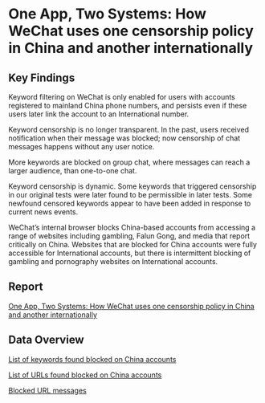 # One App, Two Systems: How WeChat uses one censorship policy in China and another internationally

## Key Findings
Keyword filtering on WeChat is only enabled for users with accounts registered to mainland China phone numbers, and persists even if these users later link the account to an International number.

Keyword censorship is no longer transparent. In the past, users received notification when their message was blocked; now censorship of chat messages happens without any user notice.

More keywords are blocked on group chat, where messages can reach a larger audience, than one-to-one chat.

Keyword censorship is dynamic. Some keywords that triggered censorship in our original tests were later found to be permissible in later tests.  Some newfound censored keywords appear to have been added in response to current news events.

WeChat’s internal browser blocks China-based accounts from accessing a range of websites including gambling, Falun Gong, and media that report critically on China. Websites that are blocked for China accounts were fully accessible for International accounts, but there is intermittent blocking of gambling and pornography websites on International accounts.

## Report 
[One App, Two Systems: How WeChat uses one censorship policy in China and another internationally](https://citizenlab.ca/2016/11/wechat-china-censorship-one-app-two-systems)

## Data Overview
[List of keywords found blocked on China accounts](https://github.com/citizenlab/chat-censorship/blob/master/wechat/one_app_two_systems/wechat_blocked_keywords.csv) 

[List of URLs found blocked on China accounts](https://github.com/citizenlab/chat-censorship/blob/master/wechat/one_app_two_systems/wechat_blocked_urls.csv)

[Blocked URL messages](https://github.com/citizenlab/chat-censorship/blob/master/wechat/one_app_two_systems/wechat_url_blocked_messages.txt)
